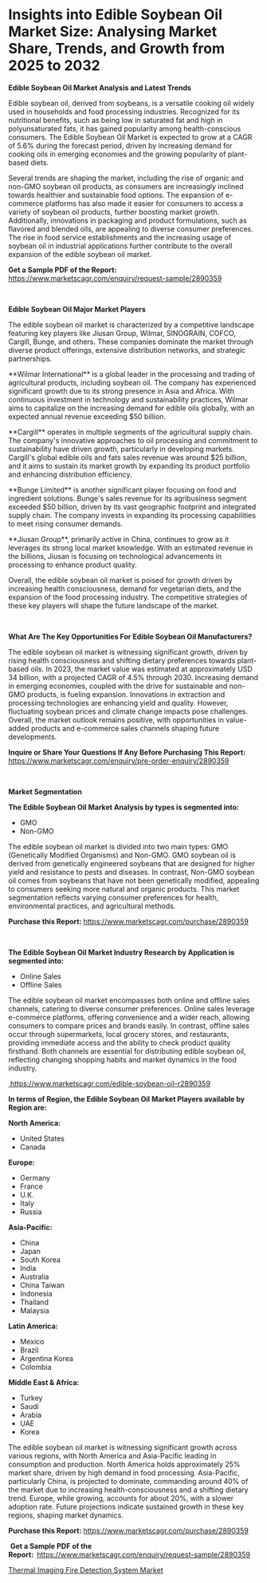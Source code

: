 <p><h1>Insights into Edible Soybean Oil Market Size: Analysing Market Share, Trends, and Growth from 2025 to 2032</h1></p><p><strong>Edible Soybean Oil Market Analysis and Latest Trends</strong></p>
<p><p>Edible soybean oil, derived from soybeans, is a versatile cooking oil widely used in households and food processing industries. Recognized for its nutritional benefits, such as being low in saturated fat and high in polyunsaturated fats, it has gained popularity among health-conscious consumers. The Edible Soybean Oil Market is expected to grow at a CAGR of 5.6% during the forecast period, driven by increasing demand for cooking oils in emerging economies and the growing popularity of plant-based diets.</p><p>Several trends are shaping the market, including the rise of organic and non-GMO soybean oil products, as consumers are increasingly inclined towards healthier and sustainable food options. The expansion of e-commerce platforms has also made it easier for consumers to access a variety of soybean oil products, further boosting market growth. Additionally, innovations in packaging and product formulations, such as flavored and blended oils, are appealing to diverse consumer preferences. The rise in food service establishments and the increasing usage of soybean oil in industrial applications further contribute to the overall expansion of the edible soybean oil market.</p></p>
<p><strong>Get a Sample PDF of the Report:&nbsp;</strong> <a href="https://www.marketscagr.com/enquiry/request-sample/2890359?utm_campaign=3122&utm_medium=2&utm_source=Github&utm_content=ia&utm_term=14032025&utm_id=edible-soybean-oil">https://www.marketscagr.com/enquiry/request-sample/2890359</a></p>
<p>&nbsp;</p>
<p><strong>Edible Soybean Oil Major Market Players</strong></p>
<p><p>The edible soybean oil market is characterized by a competitive landscape featuring key players like Jiusan Group, Wilmar, SINOGRAIN, COFCO, Cargill, Bunge, and others. These companies dominate the market through diverse product offerings, extensive distribution networks, and strategic partnerships.</p><p>**Wilmar International** is a global leader in the processing and trading of agricultural products, including soybean oil. The company has experienced significant growth due to its strong presence in Asia and Africa. With continuous investment in technology and sustainability practices, Wilmar aims to capitalize on the increasing demand for edible oils globally, with an expected annual revenue exceeding $50 billion.</p><p>**Cargill** operates in multiple segments of the agricultural supply chain. The company's innovative approaches to oil processing and commitment to sustainability have driven growth, particularly in developing markets. Cargill's global edible oils and fats sales revenue was around $25 billion, and it aims to sustain its market growth by expanding its product portfolio and enhancing distribution efficiency.</p><p>**Bunge Limited** is another significant player focusing on food and ingredient solutions. Bunge's sales revenue for its agribusiness segment exceeded $50 billion, driven by its vast geographic footprint and integrated supply chain. The company invests in expanding its processing capabilities to meet rising consumer demands.</p><p>**Jiusan Group**, primarily active in China, continues to grow as it leverages its strong local market knowledge. With an estimated revenue in the billions, Jiusan is focusing on technological advancements in processing to enhance product quality.</p><p>Overall, the edible soybean oil market is poised for growth driven by increasing health consciousness, demand for vegetarian diets, and the expansion of the food processing industry. The competitive strategies of these key players will shape the future landscape of the market.</p></p>
<p>&nbsp;</p>
<p><strong>What Are The Key Opportunities For Edible Soybean Oil Manufacturers?</strong></p>
<p><p>The edible soybean oil market is witnessing significant growth, driven by rising health consciousness and shifting dietary preferences towards plant-based oils. In 2023, the market value was estimated at approximately USD 34 billion, with a projected CAGR of 4.5% through 2030. Increasing demand in emerging economies, coupled with the drive for sustainable and non-GMO products, is fueling expansion. Innovations in extraction and processing technologies are enhancing yield and quality. However, fluctuating soybean prices and climate change impacts pose challenges. Overall, the market outlook remains positive, with opportunities in value-added products and e-commerce sales channels shaping future developments.</p></p>
<p><strong>Inquire or Share Your Questions If Any Before Purchasing This Report:</strong> <a href="https://www.marketscagr.com/enquiry/pre-order-enquiry/2890359?utm_campaign=3122&utm_medium=2&utm_source=Github&utm_content=ia&utm_term=14032025&utm_id=edible-soybean-oil">https://www.marketscagr.com/enquiry/pre-order-enquiry/2890359</a></p>
<p>&nbsp;</p>
<p><strong>Market Segmentation</strong></p>
<p><strong>The Edible Soybean Oil Market Analysis by types is segmented into:</strong></p>
<p><ul><li>GMO</li><li>Non-GMO</li></ul></p>
<p><p>The edible soybean oil market is divided into two main types: GMO (Genetically Modified Organisms) and Non-GMO. GMO soybean oil is derived from genetically engineered soybeans that are designed for higher yield and resistance to pests and diseases. In contrast, Non-GMO soybean oil comes from soybeans that have not been genetically modified, appealing to consumers seeking more natural and organic products. This market segmentation reflects varying consumer preferences for health, environmental practices, and agricultural methods.</p></p>
<p><strong>Purchase this Report:&nbsp;</strong><a href="https://www.marketscagr.com/purchase/2890359?utm_campaign=3122&utm_medium=2&utm_source=Github&utm_content=ia&utm_term=14032025&utm_id=edible-soybean-oil">https://www.marketscagr.com/purchase/2890359</a></p>
<p>&nbsp;</p>
<p><strong>The Edible Soybean Oil Market Industry Research by Application is segmented into:</strong></p>
<p><ul><li>Online Sales</li><li>Offline Sales</li></ul></p>
<p><p>The edible soybean oil market encompasses both online and offline sales channels, catering to diverse consumer preferences. Online sales leverage e-commerce platforms, offering convenience and a wider reach, allowing consumers to compare prices and brands easily. In contrast, offline sales occur through supermarkets, local grocery stores, and restaurants, providing immediate access and the ability to check product quality firsthand. Both channels are essential for distributing edible soybean oil, reflecting changing shopping habits and market dynamics in the food industry.</p></p>
<p><a href="https://www.marketscagr.com/edible-soybean-oil-r2890359?utm_campaign=3122&utm_medium=2&utm_source=Github&utm_content=ia&utm_term=14032025&utm_id=edible-soybean-oil">&nbsp;https://www.marketscagr.com/edible-soybean-oil-r2890359</a></p>
<p><strong>In terms of Region, the Edible Soybean Oil Market Players available by Region are:</strong></p>
<p>
    <p> <strong> North America: </strong>
        <ul>
            <li>United States</li>
            <li>Canada</li>
        </ul>
        </p> 
    <p> <strong> Europe: </strong>
        <ul>
            <li>Germany</li>
            <li>France</li>
            <li>U.K.</li>
            <li>Italy</li>
            <li>Russia</li>
        </ul>
        </p> 
    <p> <strong> Asia-Pacific: </strong>
        <ul>
            <li>China</li>
            <li>Japan</li>
            <li>South Korea</li>
            <li>India</li>
            <li>Australia</li>
            <li>China Taiwan</li>
            <li>Indonesia</li>
            <li>Thailand</li>
            <li>Malaysia</li>
        </ul>
        </p> 
    <p> <strong> Latin America: </strong>
        <ul>
            <li>Mexico</li>
            <li>Brazil</li>
            <li>Argentina Korea</li>
            <li>Colombia</li>
        </ul>
        </p> 
    <p> <strong> Middle East & Africa: </strong>
        <ul>
            <li>Turkey</li>
            <li>Saudi</li>
            <li>Arabia</li>
            <li>UAE</li>
            <li>Korea</li>
        </ul>
    </p>
    </p>
<p><p>The edible soybean oil market is witnessing significant growth across various regions, with North America and Asia-Pacific leading in consumption and production. North America holds approximately 25% market share, driven by high demand in food processing. Asia-Pacific, particularly China, is projected to dominate, commanding around 40% of the market due to increasing health-consciousness and a shifting dietary trend. Europe, while growing, accounts for about 20%, with a slower adoption rate. Future projections indicate sustained growth in these key regions, shaping market dynamics.</p></p>
<p><strong>Purchase this Report: </strong><a href="https://www.marketscagr.com/purchase/2890359?utm_campaign=3122&utm_medium=2&utm_source=Github&utm_content=ia&utm_term=14032025&utm_id=edible-soybean-oil">https://www.marketscagr.com/purchase/2890359</a></p>
<p>&nbsp;<strong>Get a Sample PDF of the Report:&nbsp;&nbsp;</strong><a href="https://www.marketscagr.com/enquiry/request-sample/2890359?utm_campaign=3122&utm_medium=2&utm_source=Github&utm_content=ia&utm_term=14032025&utm_id=edible-soybean-oil">https://www.marketscagr.com/enquiry/request-sample/2890359</a></p>
<p><strong></strong></p>
<p><p><a href="https://github.com/viipposahko25/Market-Research-Report-List-1/blob/main/thermal-imaging-fire-detection-system-market.md?utm_campaign=3122&utm_medium=2&utm_source=Github&utm_content=ia&utm_term=14032025&utm_id=edible-soybean-oil">Thermal Imaging Fire Detection System Market</a></p></p>